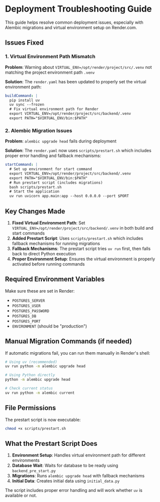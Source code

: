 # Deployment Troubleshooting Guide

This guide helps resolve common deployment issues, especially with Alembic migrations and virtual environment setup on Render.com.

## Issues Fixed

### 1. Virtual Environment Path Mismatch

**Problem**: Warning about `VIRTUAL_ENV=/opt/render/project/src/.venv` not matching the project environment path `.venv`

**Solution**: The `render.yaml` has been updated to properly set the virtual environment path:

```yaml
buildCommand: |
  pip install uv
  uv sync --frozen
  # Fix virtual environment path for Render
  export VIRTUAL_ENV=/opt/render/project/src/backend/.venv
  export PATH="$VIRTUAL_ENV/bin:$PATH"
```

### 2. Alembic Migration Issues

**Problem**: `alembic upgrade head` fails during deployment

**Solution**: The `render.yaml` now uses `scripts/prestart.sh` which includes proper error handling and fallback mechanisms:

```yaml
startCommand: |
  # Set up environment for start command
  export VIRTUAL_ENV=/opt/render/project/src/backend/.venv
  export PATH="$VIRTUAL_ENV/bin:$PATH"
  # Run prestart script (includes migrations)
  bash scripts/prestart.sh
  # Start the application
  uv run uvicorn app.main:app --host 0.0.0.0 --port $PORT
```

## Key Changes Made

1. **Fixed Virtual Environment Path**: Set `VIRTUAL_ENV=/opt/render/project/src/backend/.venv` in both build and start commands
2. **Added Prestart Script**: Uses `scripts/prestart.sh` which includes fallback mechanisms for running migrations
3. **Fallback Mechanisms**: The prestart script tries `uv run` first, then falls back to direct Python execution
4. **Proper Environment Setup**: Ensures the virtual environment is properly activated before running commands

## Required Environment Variables

Make sure these are set in Render:
- `POSTGRES_SERVER`
- `POSTGRES_USER` 
- `POSTGRES_PASSWORD`
- `POSTGRES_DB`
- `POSTGRES_PORT`
- `ENVIRONMENT` (should be "production")

## Manual Migration Commands (if needed)

If automatic migrations fail, you can run them manually in Render's shell:

```bash
# Using uv (recommended)
uv run python -m alembic upgrade head

# Using Python directly
python -m alembic upgrade head

# Check current status
uv run python -m alembic current
```

## File Permissions

The prestart script is now executable:
```bash
chmod +x scripts/prestart.sh
```

## What the Prestart Script Does

1. **Environment Setup**: Handles virtual environment path for different environments
2. **Database Wait**: Waits for database to be ready using `backend_pre_start.py`
3. **Migrations**: Runs `alembic upgrade head` with fallback mechanisms
4. **Initial Data**: Creates initial data using `initial_data.py`

The script includes proper error handling and will work whether `uv` is available or not.
